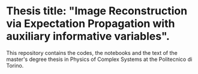 # Thesis title: "Image Reconstruction via Expectation Propagation with auxiliary informative variables".
This repository contains the codes, the notebooks and the text of the master's degree thesis in Physics of Complex Systems at the Politecnico di Torino.
